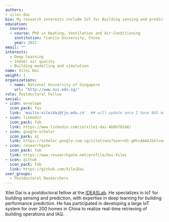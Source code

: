 ```yaml
---
authors:
- xilei-dai
bio: My research interests include IoT for Building sensing and prediction.
education:
  courses:
  - course: PhD in Heating, Ventilation and Air-Conditioning
    institution: Tianjin University, China
    year: 2021
email: ""
interests:
  - Deep learning
  - Indoor air quality
  - Building modelling and simulation
name: Xilei Dai
weight: 1
organizations:
  - name: National University of Singapore
    url: "http://www.nus.edu.sg/"
role: Postdoctoral Fellow
social:
- icon: envelope
  icon_pack: fas
  link: 'mailto:xileidai@tju.edu.cn'  ## will update once I have NUS mail
- icon: linkedin
  icon_pack: fab
  link: https://www.linkedin.com/in/xilei-dai-4b6b701b8/
- icon: google-scholar
  icon_pack: ai
  link: https://scholar.google.com.sg/citations?user=Gt-gHncAAAAJ&hl=en&oi=ao
- icon: researchgate
  icon_pack: fab
  link: https://www.researchgate.net/profile/Dai-Xilei
- icon: github
  icon_pack: fab
  link: https://github.com/XileiDai
user_groups:
  - Postdoctoral Researchers
---
```


Xilei Dai is a postdoctoral fellow at the [IDEASLab](https://ideaslab.io/). He specializes in
IoT for building sensing and prediction, with expertise in deep learning for building performance prediction. He has participated in developing a large IoT system for over 200 homes in China to realize real-time retrieving of building operations and IAQ.